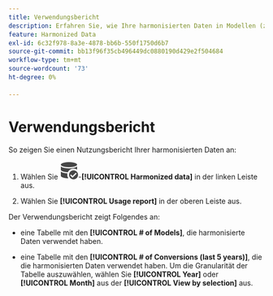 ```yaml
---
title: Verwendungsbericht
description: Erfahren Sie, wie Ihre harmonisierten Daten in Modellen (zum Trainieren und Bewerten) und Konversionen verwendet werden.
feature: Harmonized Data
exl-id: 6c32f978-8a3e-4878-bb6b-550f1750d6b7
source-git-commit: bb13f96f35cb496449dc0880190d429e2f504684
workflow-type: tm+mt
source-wordcount: '73'
ht-degree: 0%

---
```


# Verwendungsbericht

So zeigen Sie einen Nutzungsbericht Ihrer harmonisierten Daten an:

1. Wählen Sie ![DataSearch](/help/assets/icons/DataCheck.svg)-**[!UICONTROL Harmonized data]** in der linken Leiste aus.

1. Wählen Sie **[!UICONTROL Usage report]** in der oberen Leiste aus.

Der Verwendungsbericht zeigt Folgendes an:

* eine Tabelle mit den **[!UICONTROL # of Models]**, die harmonisierte Daten verwendet haben.

* eine Tabelle mit den **[!UICONTROL # of Conversions (last 5 years)]**, die die harmonisierten Daten verwendet haben. Um die Granularität der Tabelle auszuwählen, wählen Sie **[!UICONTROL Year]** oder **[!UICONTROL Month]** aus der **[!UICONTROL View by selection]** aus.
